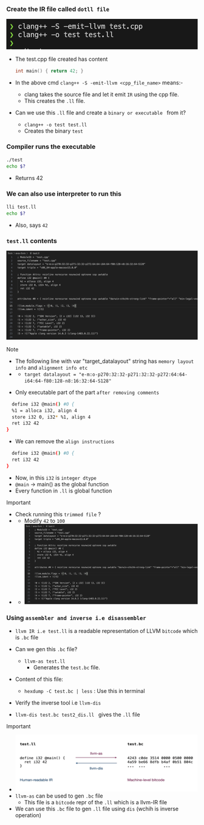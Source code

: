 ### Create the IR file called `dotll file`

![](../images/emit_ll.png)
- The test.cpp file created has content
  ```cpp
  int main() { return 42; }
  ```

- In the above cmd `clang++ -S -emit-llvm <cpp_file_name>` means:-
  - clang takes the source file and let it emit `IR` using the cpp file.
  - This creates the `.ll` file.
- Can we use this `.ll` file and create a `binary or executable ` from it?
  - `clang++ -o test test.ll`
  - Creates the binary `test`

### Compiler runs the executable

```bash
./test
echo $?
```
- Returns 42


### We can also use interpreter to run this

```bash
lli test.ll
echo $?
```

- Also, says `42`



### `test.ll` contents

![](../images/testDotLL.png)

> [!NOTE]
> - The following line with var "target_datalayout" string has `memory layout info` and `alignment info etc` 
> - - `target datalayout = "e-m:o-p270:32:32-p271:32:32-p272:64:64-i64:64-f80:128-n8:16:32:64-S128"
`

- Only executable part of the part `after removing comments`
```bash
  define i32 @main() #0 {
  %1 = alloca i32, align 4
  store i32 0, i32* %1, align 4
  ret i32 42
}
```

- We can remove the `align instructions`
```bash
  define i32 @main() #0 {
  ret i32 42
}
```

- Now, in this `i32` is `integer dtype`
- `@main` -> main() as the global function
- Every function in `.ll` is global function


> [!IMPORTANT]
> - Check running this `trimmed file` ?
> - - Modify `42` to `100`
> - - ![](../images/bare_min_code.png)



### Using `assembler and inverse i.e disassembler`

- `llvm IR i.e test.ll` is a readable representation of LLVM `bitcode` which is `.bc` file
- Can we gen this `.bc` file?
  - ` llvm-as test.ll `
    - Generates the `test.bc` file.
- Content of this file:
  - `hexdump -C test.bc | less` : Use this in terminal
  
- Verify the inverse tool i.e `llvm-dis`
- `llvm-dis test.bc test2_dis.ll ` gives the `.ll` file

> [!IMPORTANT]
> - ![](../images/inverse.png)
> - `llvm-as` can be used to gen `.bc` file
>   - This file is a `bitcode` repr of the `.ll` which is a llvm-IR file
> - We can use this `.bc` file to gen `.ll` file using `dis` (wchih is inverse operation) 